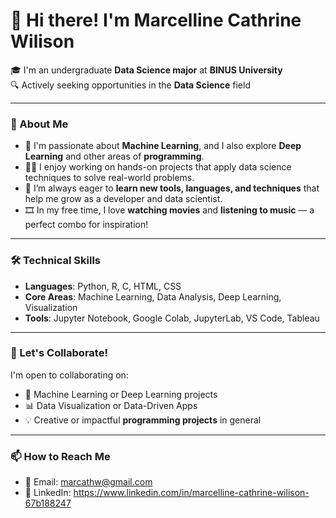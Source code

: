 # 👋 Hi there! I'm **Marcelline Cathrine Wilison**

🎓 I'm an undergraduate **Data Science major** at **BINUS University**  
🔍 Actively seeking opportunities in the **Data Science** field

---

### 👀 About Me
- 🔬 I'm passionate about **Machine Learning**, and I also explore **Deep Learning** and other areas of **programming**.
- 👩‍💻 I enjoy working on hands-on projects that apply data science techniques to solve real-world problems.
- 🌱 I’m always eager to **learn new tools, languages, and techniques** that help me grow as a developer and data scientist.
- 🎞️ In my free time, I love **watching movies** and **listening to music** — a perfect combo for inspiration!

---

### 🛠️ Technical Skills
- **Languages**: Python, R, C, HTML, CSS  
- **Core Areas**: Machine Learning, Data Analysis, Deep Learning, Visualization  
- **Tools**: Jupyter Notebook, Google Colab, JupyterLab, VS Code, Tableau

---

### 🤝 Let's Collaborate!
I'm open to collaborating on:
- 🧠 Machine Learning or Deep Learning projects
- 📊 Data Visualization or Data-Driven Apps
- 💡 Creative or impactful **programming projects** in general

---

### 📫 How to Reach Me
- 📧 Email: marcathw@gmail.com
- 💼 LinkedIn: https://www.linkedin.com/in/marcelline-cathrine-wilison-67b188247
